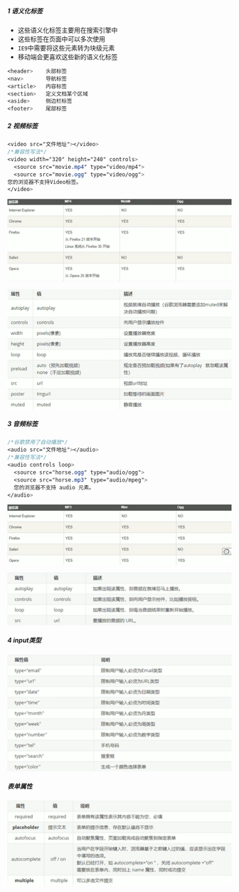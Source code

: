 ##### 1 语义化标签

- 这些语义化标签主要用在搜索引擎中
- 这些标签在页面中可以多次使用
- `IE9`中需要将这些元素转为块级元素
- 移动端会更喜欢这些新的语义化标签

```css
<header>    头部标签
<nav>       导航标签
<article>   内容标签
<section>   定义文档某个区域
<aside>     侧边栏标签
<footer>    尾部标签
```

##### 2 视频标签

```css
<video src="文件地址"></video>
/*兼容性写法*/
<video width="320" height="240" controls>
  <source src="movie.mp4" type="video/mp4">
  <source src="movie.ogg" type="video/ogg">
您的浏览器不支持Video标签。
</video>
```

![image-20210902225221867](.img/image-20210902225221867.png)

![image-20210902225600443](.img/image-20210902225600443.png)

##### 3 音频标签

```css
/*谷歌禁用了自动播放*/
<audio src="文件地址"></audio>
/*兼容性写法*/
<audio controls loop>
  <source src="horse.ogg" type="audio/ogg">
  <source src="horse.mp3" type="audio/mpeg">
  您的浏览器不支持 audio 元素。
</audio>
```

![image-20210902230135539](.img/image-20210902230135539.png)

![image-20210902230338499](.img/image-20210902230338499.png)

##### 4 input类型

![image-20210902230645475](.img/image-20210902230645475.png)

##### 表单属性

![image-20210902231021331](.img/image-20210902231021331.png)

